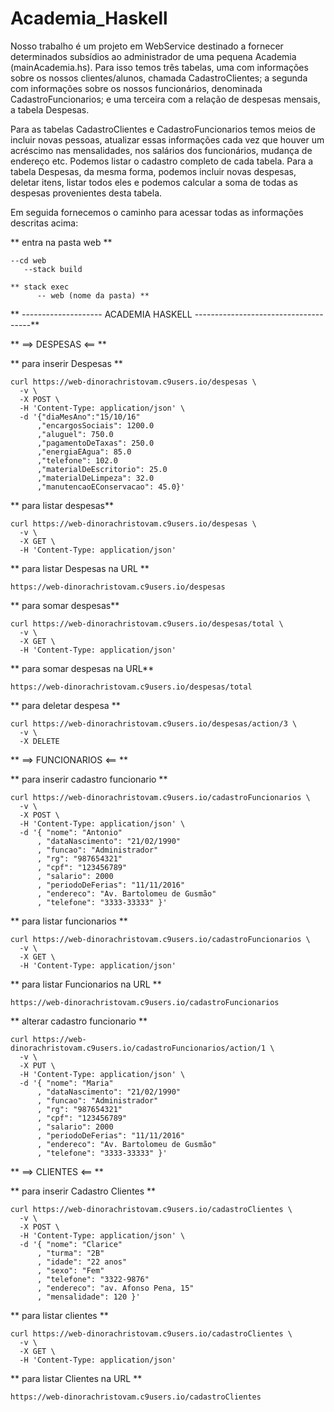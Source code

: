 # Academia_Haskell


Nosso trabalho é um projeto em WebService destinado a fornecer 
determinados subsídios ao administrador de uma pequena Academia (mainAcademia.hs).
Para isso temos três tabelas, uma com informações sobre os nossos clientes/alunos, 
chamada CadastroClientes;  a segunda com informações sobre os nossos funcionários, 
denominada CadastroFuncionarios; e uma terceira com a relação de despesas mensais, 
a tabela Despesas.

Para as tabelas CadastroClientes e CadastroFuncionarios temos meios de incluir 
novas pessoas, atualizar essas informações cada vez que houver um acréscimo nas 
mensalidades, nos salários dos funcionários, mudança de endereço etc. Podemos 
listar o cadastro completo de cada tabela.
Para a tabela Despesas, da mesma forma, podemos incluir novas despesas, deletar itens,
listar todos eles e podemos calcular a soma de todas as despesas  provenientes 
desta tabela.

Em seguida fornecemos o caminho para acessar todas as informações 
descritas acima:  


** entra na pasta web **

    --cd web
       --stack build 
       
    ** stack exec 
          -- web (nome da pasta) **

 
      
** -------------------- ACADEMIA HASKELL -------------------------------------**

**  ==>  DESPESAS  <==  **

** para inserir  Despesas **
 
    curl https://web-dinorachristovam.c9users.io/despesas \
      -v \
      -X POST \
      -H 'Content-Type: application/json' \
      -d '{"diaMesAno":"15/10/16"
          ,"encargosSociais": 1200.0
          ,"aluguel": 750.0
          ,"pagamentoDeTaxas": 250.0
          ,"energiaEAgua": 85.0
          ,"telefone": 102.0
          ,"materialDeEscritorio": 25.0
          ,"materialDeLimpeza": 32.0
          ,"manutencaoEConservacao": 45.0}'
          
          
** para listar despesas**

    curl https://web-dinorachristovam.c9users.io/despesas \
      -v \
      -X GET \
      -H 'Content-Type: application/json' 
      
      
** para listar Despesas na URL **

    https://web-dinorachristovam.c9users.io/despesas 
    
    
** para somar despesas**

    curl https://web-dinorachristovam.c9users.io/despesas/total \
      -v \
      -X GET \
      -H 'Content-Type: application/json'
      
      
** para somar despesas na URL**
    
    https://web-dinorachristovam.c9users.io/despesas/total 
    
    
** para deletar despesa **

    curl https://web-dinorachristovam.c9users.io/despesas/action/3 \
      -v \
      -X DELETE
      
      
**  ==>  FUNCIONARIOS  <==  **

** para inserir cadastro funcionario **

    curl https://web-dinorachristovam.c9users.io/cadastroFuncionarios \
      -v \
      -X POST \
      -H 'Content-Type: application/json' \
      -d '{ "nome": "Antonio"
          , "dataNascimento": "21/02/1990"
          , "funcao": "Administrador"
          , "rg": "987654321"
          , "cpf": "123456789"
          , "salario": 2000
          , "periodoDeFerias": "11/11/2016"
          , "endereco": "Av. Bartolomeu de Gusmão"
          , "telefone": "3333-33333" }'
          
          
** para listar funcionarios **

    curl https://web-dinorachristovam.c9users.io/cadastroFuncionarios \
      -v \
      -X GET \
      -H 'Content-Type: application/json' 
      
      
** para listar Funcionarios na URL **

    https://web-dinorachristovam.c9users.io/cadastroFuncionarios 
    
    
** alterar cadastro funcionario **

    curl https://web-dinorachristovam.c9users.io/cadastroFuncionarios/action/1 \
      -v \
      -X PUT \
      -H 'Content-Type: application/json' \
      -d '{ "nome": "Maria"
          , "dataNascimento": "21/02/1990"
          , "funcao": "Administrador"
          , "rg": "987654321"
          , "cpf": "123456789"
          , "salario": 2000
          , "periodoDeFerias": "11/11/2016"
          , "endereco": "Av. Bartolomeu de Gusmão"
          , "telefone": "3333-33333" }'
          
          
**  ==>  CLIENTES  <==  ** 


** para inserir Cadastro Clientes **

    curl https://web-dinorachristovam.c9users.io/cadastroClientes \
      -v \
      -X POST \
      -H 'Content-Type: application/json' \
      -d '{ "nome": "Clarice"
          , "turma": "2B"
          , "idade": "22 anos"
          , "sexo": "Fem"
          , "telefone": "3322-9876"
          , "endereco": "av. Afonso Pena, 15"
          , "mensalidade": 120 }'
          
          
** para listar clientes **

    curl https://web-dinorachristovam.c9users.io/cadastroClientes \
      -v \
      -X GET \
      -H 'Content-Type: application/json'
      
      
** para listar Clientes na URL **

    https://web-dinorachristovam.c9users.io/cadastroClientes 